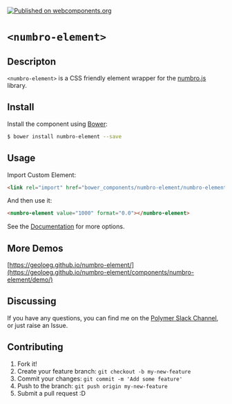 [![Published on webcomponents.org](https://img.shields.io/badge/webcomponents.org-published-blue.svg?style=flat-square)](https://www.webcomponents.org/element/GeoloeG/numbro-element)

# `<numbro-element>`

## Descripton

`<numbro-element>` is a CSS friendly element wrapper for the [numbro.js](http://numbrojs.com/) library.

## Install

Install the component using [Bower](http://bower.io/):

```sh
$ bower install numbro-element --save
```

## Usage

Import Custom Element:

```html
<link rel="import" href="bower_components/numbro-element/numbro-element.html">
```

And then use it:

<!---
```
<custom-element-demo>
  <template>
    <link rel="import" href="numbro-element.html">
	  <next-code-block></next-code-block>
  </template>
</custom-element-demo>
```
-->
```html
<numbro-element value="1000" format="0.0"></numbro-element>
```

See the [Documentation](https://geoloeg.github.io/numbro-element/) for more options.

## More Demos

[https://geoloeg.github.io/numbro-element/](https://geoloeg.github.io/numbro-element/components/numbro-element/demo/)

## Discussing

If you have any questions, you can find me on the [Polymer Slack Channel](https://polymer.slack.com/), or just raise an Issue.

## Contributing

1. Fork it!
2. Create your feature branch: `git checkout -b my-new-feature`
3. Commit your changes: `git commit -m 'Add some feature'`
4. Push to the branch: `git push origin my-new-feature`
5. Submit a pull request :D
